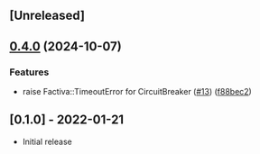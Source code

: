 ## [Unreleased]

## [0.4.0](https://github.com/sequra/factiva-api-client/compare/v0.3.0...v0.4.0) (2024-10-07)


### Features

* raise Factiva::TimeoutError for CircuitBreaker ([#13](https://github.com/sequra/factiva-api-client/issues/13)) ([f88bec2](https://github.com/sequra/factiva-api-client/commit/f88bec29f01085340d29e5748c9782e23c19b3a8))

## [0.1.0] - 2022-01-21

- Initial release
